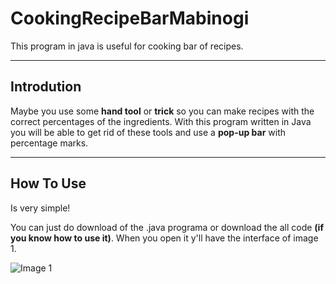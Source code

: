 # CookingRecipeBarMabinogi

This program in java is useful for cooking bar of recipes.

---

## Introdution

Maybe you use some **hand tool** or **trick** so you can make recipes with the correct percentages of the ingredients. With this program written in Java you will be able to get rid of these tools and use a **pop-up bar** with percentage marks.

---

## How To Use

Is very simple!

You can just do download of the .java programa or download the all code __(if you know how to use it)__.
When you open it y'll have the interface of image 1. 

![Image 1](https://github.com/danknightt/justimagens/blob/main/interface.png)



